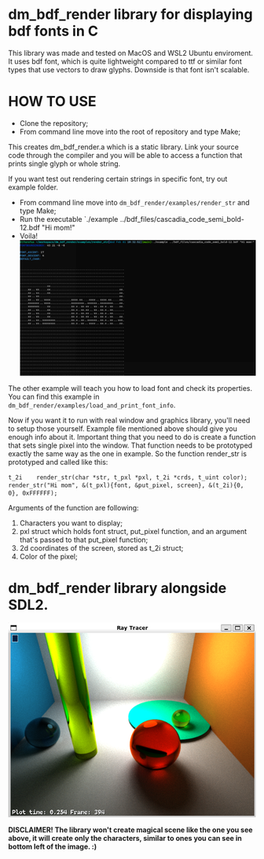 # dm_bdf_render library for displaying bdf fonts in C

This library was made and tested on MacOS and WSL2 Ubuntu enviroment.
It uses bdf font, which is quite lightweight compared to ttf or similar font types that use vectors to draw glyphs. Downside is that font isn't scalable.

# HOW TO USE

  - Clone the repository;
  - From command line move into the root of repository and type Make;
 
This creates dm_bdf_render.a which is a static library. Link your source code through the compiler and you will be able to access a function that prints single glyph or whole string. 

If you want test out rendering certain strings in specific font, try out example folder.

  - From command line move into `dm_bdf_render/examples/render_str` and type Make;
  - Run the executable `./example ../bdf_files/cascadia_code_semi_bold-12.bdf "Hi mom!"
  - Voila!
<img src="hi_mom.png"></img>

The other example will teach you how to load font and check its properties. You can find this example in `dm_bdf_render/examples/load_and_print_font_info`.

Now if you want it to run with real window and graphics library, you'll need to setup those yourself. Example file mentioned above should give you enough info about it. 
Important thing that you need to do is create a function that sets single pixel into the window. That function needs to be prototyped exactly the same way as the one in example. So the function render_str is prototyped and called like this:
```
t_2i    render_str(char *str, t_pxl *pxl, t_2i *crds, t_uint color);
render_str("Hi mom", &(t_pxl){font, &put_pixel, screen}, &(t_2i){0, 0}, 0xFFFFFF);
```
Arguments of the function are following:

1) Characters you want to display;
2) pxl struct which holds font struct, put_pixel function, and an argument that's passed to that put_pixel function;
3) 2d coordinates of the screen, stored as t_2i struct;
4) Color of the pixel;

# dm_bdf_render library alongside SDL2.

<img src="font_render_with_graphical_window.png"></img>

**__DISCLAIMER! The library won't create magical scene like the one you see above, it will create only the characters, similar to ones you can see in bottom left of the image. :)__**
